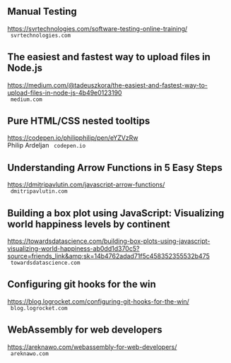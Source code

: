 ## Manual Testing  
https://svrtechnologies.com/software-testing-online-training/  
 ` svrtechnologies.com`
  

## The easiest and fastest way to upload files in Node.js  
https://medium.com/@tadeuszkora/the-easiest-and-fastest-way-to-upload-files-in-node-js-4b49e0123190  
 ` medium.com`
  

## Pure HTML/CSS nested tooltips  
https://codepen.io/philipphilip/pen/eYZVzRw  
Philip Ardeljan ` codepen.io`
  

## Understanding Arrow Functions in 5 Easy Steps  
https://dmitripavlutin.com/javascript-arrow-functions/  
 ` dmitripavlutin.com`
  

## Building a box plot using JavaScript: Visualizing world happiness levels by continent  
https://towardsdatascience.com/building-box-plots-using-javascript-visualizing-world-happiness-ab0dd1d370c5?source=friends_link&amp;sk=14b4762adad71f5c458352355532b475  
 ` towardsdatascience.com`
  

## Configuring git hooks for the win  
https://blog.logrocket.com/configuring-git-hooks-for-the-win/  
 ` blog.logrocket.com`
  

## WebAssembly for web developers  
https://areknawo.com/webassembly-for-web-developers/  
 ` areknawo.com`
  

